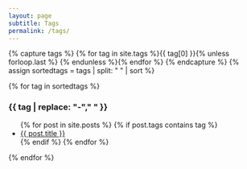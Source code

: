 ```yaml
---
layout: page
subtitle: Tags
permalink: /tags/
---
```


{% capture tags %}
  {% for tag in site.tags %}{{ tag[0] }}{% unless forloop.last %} {% endunless %}{% endfor %}
{% endcapture %}
{% assign sortedtags = tags | split: " " | sort %}

{% for tag in sortedtags %}
  <h3 id="{{ tag }}">{{ tag | replace: "-"," " }}</h3>
  <ul>
  {% for post in site.posts %}
    {% if post.tags contains tag %}
      <li><a href="{{ post.url }}">{{ post.title }}</a></li>
    {% endif %}
  {% endfor %}
  </ul>
{% endfor %}
